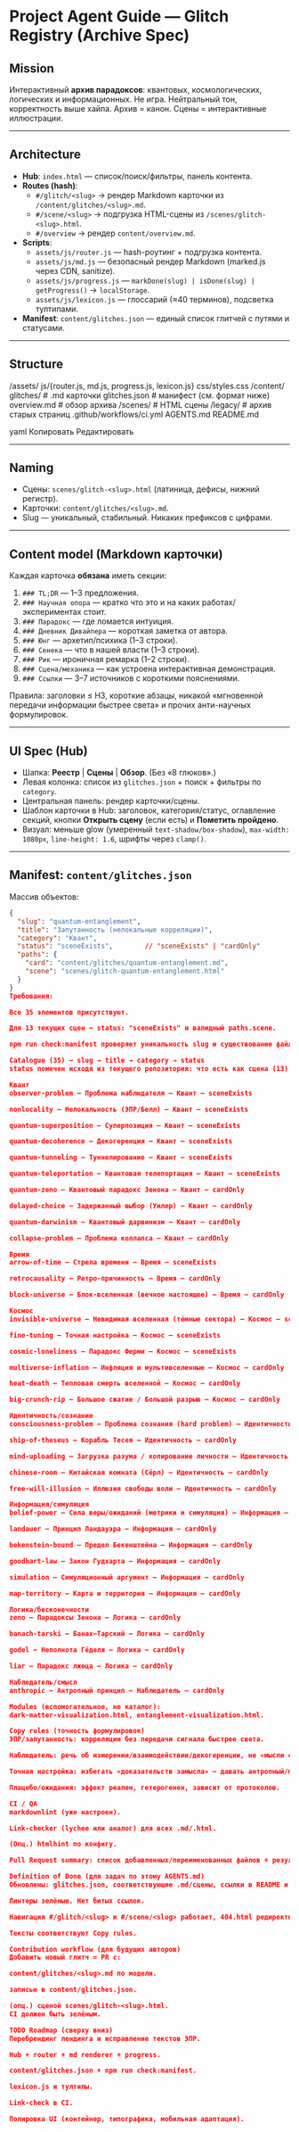 # Project Agent Guide — Glitch Registry (Archive Spec)

## Mission
Интерактивный **архив парадоксов**: квантовых, космологических, логических и информационных. Не игра. Нейтральный тон, корректность выше хайпа. Архив = канон. Сцены = интерактивные иллюстрации.

---

## Architecture
- **Hub**: `index.html` — список/поиск/фильтры, панель контента.
- **Routes (hash)**:
  - `#/glitch/<slug>` → рендер Markdown карточки из `/content/glitches/<slug>.md`.
  - `#/scene/<slug>` → подгрузка HTML-сцены из `/scenes/glitch-<slug>.html`.
  - `#/overview` → рендер `content/overview.md`.
- **Scripts**:
  - `assets/js/router.js` — hash-роутинг + подгрузка контента.
  - `assets/js/md.js` — безопасный рендер Markdown (marked.js через CDN, sanitize).
  - `assets/js/progress.js` — `markDone(slug) | isDone(slug) | getProgress()` → `localStorage`.
  - `assets/js/lexicon.js` — глоссарий (≈40 терминов), подсветка тултипами.
- **Manifest**: `content/glitches.json` — единый список глитчей с путями и статусами.

---

## Structure
/assets/
js/{router.js, md.js, progress.js, lexicon.js}
css/styles.css
/content/
glitches/ # .md карточки
glitches.json # манифест (см. формат ниже)
overview.md # обзор архива
/scenes/ # HTML сцены
/legacy/ # архив старых страниц
.github/workflows/ci.yml
AGENTS.md
README.md

yaml
Копировать
Редактировать

---

## Naming
- Сцены: `scenes/glitch-<slug>.html` (латиница, дефисы, нижний регистр).
- Карточки: `content/glitches/<slug>.md`.
- Slug — уникальный, стабильный. Никаких префиксов с цифрами.

---

## Content model (Markdown карточки)
Каждая карточка **обязана** иметь секции:

1. `### TL;DR` — 1–3 предложения.
2. `### Научная опора` — кратко что это и на каких работах/экспериментах стоит.
3. `### Парадокс` — где ломается интуиция.
4. `### Дневник Дивайпера` — короткая заметка от автора.
5. `### Юнг` — архетип/психика (1–3 строки).
6. `### Сенека` — что в нашей власти (1–3 строки).
7. `### Рик` — ироничная ремарка (1–2 строки).
8. `### Сцена/механика` — как устроена интерактивная демонстрация.
9. `### Ссылки` — 3–7 источников с короткими пояснениями.

Правила: заголовки ≤ H3, короткие абзацы, никакой «мгновенной передачи информации быстрее света» и прочих анти-научных формулировок.

---

## UI Spec (Hub)
- Шапка: **Реестр** | **Сцены** | **Обзор**. (Без «8 глюков».)
- Левая колонка: список из `glitches.json` + поиск + фильтры по `category`.
- Центральная панель: рендер карточки/сцены.
- Шаблон карточки в Hub: заголовок, категория/статус, оглавление секций, кнопки **Открыть сцену** (если есть) и **Пометить пройдено**.
- Визуал: меньше glow (умеренный `text-shadow/box-shadow`), `max-width: 1080px`, `line-height: 1.6`, шрифты через `clamp()`.

---

## Manifest: `content/glitches.json`
Массив объектов:
```json
{
  "slug": "quantum-entanglement",
  "title": "Запутанность (нелокальные корреляции)",
  "category": "Квант",
  "status": "sceneExists",        // "sceneExists" | "cardOnly"
  "paths": {
    "card": "content/glitches/quantum-entanglement.md",
    "scene": "scenes/glitch-quantum-entanglement.html"
  }
}
Требования:

Все 35 элементов присутствуют.

Для 13 текущих сцен — status: "sceneExists" и валидный paths.scene.

npm run check:manifest проверяет уникальность slug и существование файлов.

Catalogue (35) — slug → title → category → status
status помечен исходя из текущего репозитория: что есть как сцена (13) и что пока карточка (22).

Квант
observer-problem — Проблема наблюдателя — Квант — sceneExists

nonlocality — Нелокальность (ЭПР/Белл) — Квант — sceneExists

quantum-superposition — Суперпозиция — Квант — sceneExists

quantum-decoherence — Декогеренция — Квант — sceneExists

quantum-tunneling — Туннелирование — Квант — sceneExists

quantum-teleportation — Квантовая телепортация — Квант — sceneExists

quantum-zeno — Квантовый парадокс Зенона — Квант — cardOnly

delayed-choice — Задержанный выбор (Уилер) — Квант — cardOnly

quantum-darwinism — Квантовый дарвинизм — Квант — cardOnly

collapse-problem — Проблема коллапса — Квант — cardOnly

Время
arrow-of-time — Стрела времени — Время — sceneExists

retrocausality — Ретро-причинность — Время — cardOnly

block-universe — Блок-вселенная (вечное настоящее) — Время — cardOnly

Космос
invisible-universe — Невидимая вселенная (тёмные сектора) — Космос — sceneExists

fine-tuning — Точная настройка — Космос — sceneExists

cosmic-loneliness — Парадокс Ферми — Космос — sceneExists

multiverse-inflation — Инфляция и мультивселенные — Космос — cardOnly

heat-death — Тепловая смерть вселенной — Космос — cardOnly

big-crunch-rip — Большое сжатие / Большой разрыв — Космос — cardOnly

Идентичность/сознание
consciousness-problem — Проблема сознания (hard problem) — Идентичность — sceneExists

ship-of-theseus — Корабль Тесея — Идентичность — cardOnly

mind-uploading — Загрузка разума / копирование личности — Идентичность — cardOnly

chinese-room — Китайская комната (Сёрл) — Идентичность — cardOnly

free-will-illusion — Иллюзия свободы воли — Идентичность — cardOnly

Информация/симуляция
belief-power — Сила веры/ожиданий (метрики и симуляция) — Информация — sceneExists

landauer — Принцип Ландауэра — Информация — cardOnly

bekenstein-bound — Предел Бекенштейна — Информация — cardOnly

goodhart-law — Закон Гудхарта — Информация — cardOnly

simulation — Симуляционный аргумент — Информация — cardOnly

map-territory — Карта и территория — Информация — cardOnly

Логика/бесконечности
zeno — Парадоксы Зенона — Логика — cardOnly

banach-tarski — Банах–Тарский — Логика — cardOnly

godel — Неполнота Гёделя — Логика — cardOnly

liar — Парадокс лжеца — Логика — cardOnly

Наблюдатель/смысл
anthropic — Антропный принцип — Наблюдатель — cardOnly

Modules (вспомогательное, не каталог):
dark-matter-visualization.html, entanglement-visualization.html.

Copy rules (точность формулировок)
ЭПР/запутанность: корреляции без передачи сигнала быстрее света.

Наблюдатель: речь об измерении/взаимодействии/декогеренции, не «мысли создают материю».

Точная настройка: избегать «доказательств замысла» — давать антропный/мультивселенский контекст.

Плацебо/ожидания: эффект реален, гетерогенен, зависит от протоколов.

CI / QA
markdownlint (уже настроен).

Link-checker (lychee или аналог) для всех .md/.html.

(Опц.) htmlhint по конфигу.

Pull Request summary: список добавленных/переименованных файлов + результаты линтов.

Definition of Done (для задач по этому AGENTS.md)
Обновлены: glitches.json, соответствующие .md/сцены, ссылки в README и Hub.

Линтеры зелёные. Нет битых ссылок.

Навигация #/glitch/<slug> и #/scene/<slug> работает, 404.html редиректит на Hub.

Тексты соответствуют Copy rules.

Contribution workflow (для будущих авторов)
Добавить новый глитч = PR с:

content/glitches/<slug>.md по модели.

записью в content/glitches.json.

(опц.) сценой scenes/glitch-<slug>.html.
CI должен быть зелёным.

TODO Roadmap (сверху вниз)
Перебрендинг лендинга и исправление текстов ЭПР.

Hub + router + md renderer + progress.

content/glitches.json + npm run check:manifest.

lexicon.js и тултипы.

Link-check в CI.

Полировка UI (контейнер, типографика, мобильная адаптация).

